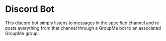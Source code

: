 # Discord Bot

This discord bot simply listens to messages in the specified channel and re-posts everything from that channel through a GroupMe bot to an associated GroupMe group.